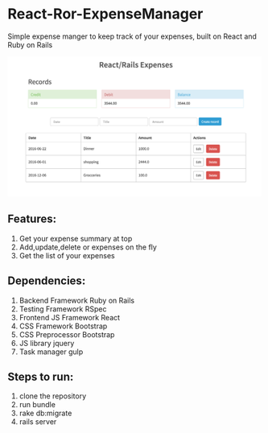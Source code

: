 # React-Ror-ExpenseManager
Simple expense manger to keep track of your expenses, built on React and Ruby on Rails

![ExpenseManager](/public/app_screenshot.png?raw=true "ExpenseManager")

## Features:
  1. Get your expense summary at top
  2. Add,update,delete or expenses on the fly
  3. Get the list of your expenses

## Dependencies:
  1. Backend Framework Ruby on Rails
  2. Testing Framework RSpec
  3. Frontend JS Framework React
  4. CSS Framework Bootstrap
  5. CSS Preprocessor Bootstrap
  6. JS library jquery
  7. Task manager gulp

## Steps to run:
  1. clone the repository
  2. run bundle
  3. rake db:migrate
  4. rails server

